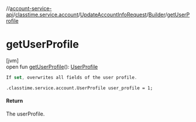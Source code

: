 //[account-service-api](../../../../index.md)/[classtime.service.account](../../index.md)/[UpdateAccountInfoRequest](../index.md)/[Builder](index.md)/[getUserProfile](get-user-profile.md)

# getUserProfile

[jvm]\
open fun [getUserProfile](get-user-profile.md)(): [UserProfile](../../-user-profile/index.md)

```kotlin
If set, overwrites all fields of the user profile.

```
`.classtime.service.account.UserProfile user_profile = 1;`

#### Return

The userProfile.
